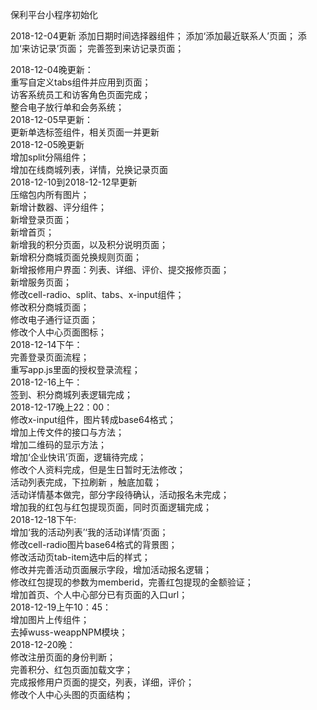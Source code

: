 保利平台小程序初始化

2018-12-04更新
添加日期时间选择器组件；
添加‘添加最近联系人’页面；
添加‘来访记录’页面；
完善签到来访记录页面；   

2018-12-04晚更新：    
重写自定义tabs组件并应用到页面；    
访客系统员工和访客角色页面完成；    
整合电子放行单和会务系统；    
2018-12-05早更新：    
更新单选标签组件，相关页面一并更新   
2018-12-05晚更新   
增加split分隔组件；    
增加在线商城列表，详情，兑换记录页面    
2018-12-10到2018-12-12早更新   
压缩包内所有图片；   
新增计数器、评分组件；   
新增登录页面；   
新增首页；   
新增我的积分页面，以及积分说明页面；   
新增积分商城页面兑换规则页面；    
新增报修用户界面：列表、详细、评价、提交报修页面；   
新增服务页面；   
修改cell-radio、split、tabs、x-input组件；   
修改积分商城页面；   
修改电子通行证页面；   
修改个人中心页面图标；   
2018-12-14下午：   
完善登录页面流程；   
重写app.js里面的授权登录流程；   
2018-12-16上午：   
签到、积分商城列表逻辑完成；   
2018-12-17晚上22：00：   
修改x-input组件，图片转成base64格式；   
增加上传文件的接口与方法；   
增加二维码的显示方法；   
增加‘企业快讯’页面，逻辑待完成；   
修改个人资料完成，但是生日暂时无法修改；    
活动列表完成，下拉刷新 ，触底加载；   
活动详情基本做完，部分字段待确认，活动报名未完成；   
增加我的红包与红包提现页面，同时页面逻辑完成；   
2018-12-18下午:   
增加‘我的活动列表’‘我的活动详情’页面；   
修改cell-radio图片base64格式的背景图；        
修改活动页tab-item选中后的样式；   
修改并完善活动页面展示字段，增加活动报名逻辑；   
修改红包提现的参数为memberid，完善红包提现的金额验证；   
增加首页、个人中心部分已有页面的入口url；   
2018-12-19上午10：45：   
增加图片上传组件；   
去掉wuss-weappNPM模块；   
2018-12-20晚：   
修改注册页面的身份判断；   
完善积分、红包页面加载文字；   
完成报修用户页面的提交，列表，详细，评价；   
修改个人中心头图的页面结构；